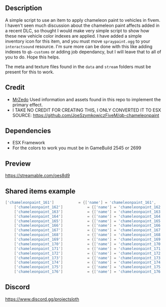## Description
A simple script to use an item to apply chameleon paint to vehicles in fivem. I haven't seen much discussion about the chameleon paint affects added in a recent DLC, so thought I would make very simple script to show how these new vehicle color indexes are applied. I have added a simple inventory icon for this item, and you must move `spraypaint.ogg` to your `interactsound` resource. I'm sure more can be done with this like adding indexes to `qb-customs` or adding job dependancy, but I will leave that to all of you to do. Hope this helps.

The meta and texture files found in the `data` and `stream` folders must be present for this to work.

## Credit
- [MrZedo](https://github.com/MrZedo/Cameleon-Color) Used information and assets found in this repo to implement the primary effect.
- I TAKE NO CREDIT FOR CREATING THIS, I ONLY CONVERTED IT TO ESX
SOURCE: https://github.com/JoeSzymkowiczFiveM/qb-chameleonpaint

## Dependencies
- ESX Framework
- For the colors to work you must be in GameBuild 2545 or 2699

## Preview
https://streamable.com/oes8d9

## Shared items example
```lua
['chameleonpaint_161'] 			 = {['name'] = 'chameleonpaint_161', 			['label'] = 'Monochrome Spray', 				['weight'] = 2000, 		['type'] = 'item', 		['image'] = 'chameleonpaint.png', 	['unique'] = false, 		['useable'] = true, 	['shouldClose'] = true,	   ['combinable'] = nil,   ['description'] = 'A fancy spray for your ride.'},
	['chameleonpaint_162'] 			 = {['name'] = 'chameleonpaint_162', 			['label'] = 'Night & Day Spray', 				['weight'] = 2000, 		['type'] = 'item', 		['image'] = 'chameleonpaint.png', 	['unique'] = false, 		['useable'] = true, 	['shouldClose'] = true,	   ['combinable'] = nil,   ['description'] = 'A fancy spray for your ride.'},
	['chameleonpaint_163'] 			 = {['name'] = 'chameleonpaint_163', 			['label'] = 'The Verlierer Spray', 				['weight'] = 2000, 		['type'] = 'item', 		['image'] = 'chameleonpaint.png', 	['unique'] = false, 		['useable'] = true, 	['shouldClose'] = true,	   ['combinable'] = nil,   ['description'] = 'A fancy spray for your ride.'},
	['chameleonpaint_164'] 			 = {['name'] = 'chameleonpaint_164', 			['label'] = 'Sprunk Extreme Spray', 			['weight'] = 2000, 		['type'] = 'item', 		['image'] = 'chameleonpaint.png', 	['unique'] = false, 		['useable'] = true, 	['shouldClose'] = true,	   ['combinable'] = nil,   ['description'] = 'A fancy spray for your ride.'},
	['chameleonpaint_165'] 			 = {['name'] = 'chameleonpaint_165', 			['label'] = 'Vice City Spray', 					['weight'] = 2000, 		['type'] = 'item', 		['image'] = 'chameleonpaint.png', 	['unique'] = false, 		['useable'] = true, 	['shouldClose'] = true,	   ['combinable'] = nil,   ['description'] = 'A fancy spray for your ride.'},
	['chameleonpaint_166'] 			 = {['name'] = 'chameleonpaint_166', 			['label'] = 'Synthwave Nights Spray', 			['weight'] = 2000, 		['type'] = 'item', 		['image'] = 'chameleonpaint.png', 	['unique'] = false, 		['useable'] = true, 	['shouldClose'] = true,	   ['combinable'] = nil,   ['description'] = 'A fancy spray for your ride.'},
	['chameleonpaint_167'] 			 = {['name'] = 'chameleonpaint_167', 			['label'] = 'Four Seasons Spray', 				['weight'] = 2000, 		['type'] = 'item', 		['image'] = 'chameleonpaint.png', 	['unique'] = false, 		['useable'] = true, 	['shouldClose'] = true,	   ['combinable'] = nil,   ['description'] = 'A fancy spray for your ride.'},
	['chameleonpaint_168'] 			 = {['name'] = 'chameleonpaint_168', 			['label'] = 'Maisonette 9 Throwback Spray', 	['weight'] = 2000, 		['type'] = 'item', 		['image'] = 'chameleonpaint.png', 	['unique'] = false, 		['useable'] = true, 	['shouldClose'] = true,	   ['combinable'] = nil,   ['description'] = 'A fancy spray for your ride.'},
	['chameleonpaint_169'] 			 = {['name'] = 'chameleonpaint_169', 			['label'] = 'Bubblegum Spray', 					['weight'] = 2000, 		['type'] = 'item', 		['image'] = 'chameleonpaint.png', 	['unique'] = false, 		['useable'] = true, 	['shouldClose'] = true,	   ['combinable'] = nil,   ['description'] = 'A fancy spray for your ride.'},
	['chameleonpaint_170'] 			 = {['name'] = 'chameleonpaint_170', 			['label'] = 'Full Rainbow Spray', 				['weight'] = 2000, 		['type'] = 'item', 		['image'] = 'chameleonpaint.png', 	['unique'] = false, 		['useable'] = true, 	['shouldClose'] = true,	   ['combinable'] = nil,   ['description'] = 'A fancy spray for your ride.'},
	['chameleonpaint_171'] 			 = {['name'] = 'chameleonpaint_171', 			['label'] = 'Sunset Spray', 					['weight'] = 2000, 		['type'] = 'item', 		['image'] = 'chameleonpaint.png', 	['unique'] = false, 		['useable'] = true, 	['shouldClose'] = true,	   ['combinable'] = nil,   ['description'] = 'A fancy spray for your ride.'},
	['chameleonpaint_172'] 			 = {['name'] = 'chameleonpaint_172', 			['label'] = 'The Seven Spray', 					['weight'] = 2000, 		['type'] = 'item', 		['image'] = 'chameleonpaint.png', 	['unique'] = false, 		['useable'] = true, 	['shouldClose'] = true,	   ['combinable'] = nil,   ['description'] = 'A fancy spray for your ride.'},
	['chameleonpaint_173'] 			 = {['name'] = 'chameleonpaint_173', 			['label'] = 'Kamen Rider Spray', 				['weight'] = 2000, 		['type'] = 'item', 		['image'] = 'chameleonpaint.png', 	['unique'] = false, 		['useable'] = true, 	['shouldClose'] = true,	   ['combinable'] = nil,   ['description'] = 'A fancy spray for your ride.'},
	['chameleonpaint_174'] 			 = {['name'] = 'chameleonpaint_174', 			['label'] = 'Chromatic Aberration Spray', 		['weight'] = 2000, 		['type'] = 'item', 		['image'] = 'chameleonpaint.png', 	['unique'] = false, 		['useable'] = true, 	['shouldClose'] = true,	   ['combinable'] = nil,   ['description'] = 'A fancy spray for your ride.'},
	['chameleonpaint_175'] 			 = {['name'] = 'chameleonpaint_175', 			['label'] = 'Its Christmas! Spray', 			['weight'] = 2000, 		['type'] = 'item', 		['image'] = 'chameleonpaint.png', 	['unique'] = false, 		['useable'] = true, 	['shouldClose'] = true,	   ['combinable'] = nil,   ['description'] = 'A fancy spray for your ride.'},
	['chameleonpaint_176'] 			 = {['name'] = 'chameleonpaint_176', 			['label'] = 'Temperature Spray', 				['weight'] = 2000, 		['type'] = 'item', 		['image'] = 'chameleonpaint.png', 	['unique'] = false, 		['useable'] = true, 	['shouldClose'] = true,	   ['combinable'] = nil,   ['description'] = 'A fancy spray for your ride.'},
```

## Discord
https://www.discord.gg/projectsloth

